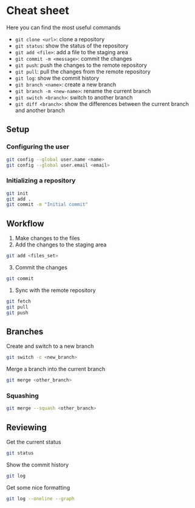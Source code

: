 # Cheat sheet

Here you can find the most useful commands

- `git clone <url>`: clone a repository
- `git status`: show the status of the repository
- `git add <file>`: add a file to the staging area
- `git commit -m <message>`: commit the changes
- `git push`: push the changes to the remote repository
- `git pull`: pull the changes from the remote repository
- `git log`: show the commit history
- `git branch <name>`: create a new branch
- `git branch -m <new-name>`: rename the current branch
- `git switch <branch>`: switch to another branch
- `git diff <branch>`: show the differences between the current branch and another branch

## Setup

### Configuring the user

```bash
git config --global user.name <name>
git config --global user.email <email>
```

### Initializing a repository

```bash
git init
git add .
git commit -m "Initial commit"
```

## Workflow

1. Make changes to the files
2. Add the changes to the staging area

```bash
git add <files_set>
```

3. Commit the changes

```bash
git commit
```

1. Sync with the remote repository

```bash
git fetch
git pull
git push
```

## Branches

Create and switch to a new branch

```bash
git switch -c <new_branch>
```

Merge a branch into the current branch

```bash
git merge <other_branch>
```

### Squashing

```bash
git merge --squash <other_branch>
```

## Reviewing

Get the current status

```bash
git status
```

Show the commit history

```bash
git log
```

Get some nice formatting

```bash
git log --oneline --graph
```

